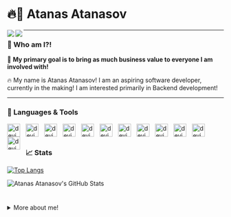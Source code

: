 # 🔥🚀 Atanas Atanasov

<img align="left" src="https://img.shields.io/badge/java-%23ED8B00.svg?style=for-the-badge&logo=java&logoColor=white" />
<img align="left" src="https://img.shields.io/badge/spring-%236DB33F.svg?style=for-the-badge&logo=spring&logoColor=white" />
<!-- <img align="left" src="https://img.shields.io/badge/python-3670A0?style=for-the-badge&logo=python&logoColor=ffdd54" /> -->

---

### 🤔 Who am I?!

🚀 **My primary goal is to bring as much business value to everyone I am involved with!**

🔥 My name is Atanas Atanasov! I am an aspiring software developer, currently in the making! I am interested primarily in Backend development!

---

### 🧰 Languages & Tools

<img align="left" alt="devicon" width="30px" style="padding-right: 10px;" src="https://cdn.jsdelivr.net/gh/devicons/devicon/icons/java/java-original-wordmark.svg" />

<img align="left" alt="devicon" width="30px" style="padding-right: 10px;" src="https://cdn.jsdelivr.net/gh/devicons/devicon/icons/spring/spring-original.svg" />

<img align="left" alt="devicon" width="30px" style="padding-right: 10px;" src="https://cdn.jsdelivr.net/gh/devicons/devicon/icons/html5/html5-plain.svg" />

<img align="left" alt="devicon" width="30px" style="padding-right: 10px;" src="https://cdn.jsdelivr.net/gh/devicons/devicon/icons/css3/css3-plain.svg" />

<img align="left" alt="devicon" width="30px" style="padding-right: 10px;" src="https://cdn.jsdelivr.net/gh/devicons/devicon/icons/javascript/javascript-plain.svg" />

<img align="left" alt="devicon" width="30px" style="padding-right: 10px;" src="https://cdn.jsdelivr.net/gh/devicons/devicon/icons/python/python-original.svg" />

<img align="left" alt="devicon" width="30px" style="padding-right: 10px;" src="https://cdn.jsdelivr.net/gh/devicons/devicon/icons/mysql/mysql-original-wordmark.svg" />

<img align="left" alt="devicon" width="30px" style="padding-right: 10px;" src="https://cdn.jsdelivr.net/gh/devicons/devicon/icons/git/git-original.svg" />

<img align="left" alt="devicon" width="30px" style="padding-right: 10px;" src="https://cdn.jsdelivr.net/gh/devicons/devicon/icons/linux/linux-original.svg" />

<img align="left" alt="devicon" width="30px" style="padding-right: 10px;" src="https://cdn.jsdelivr.net/gh/devicons/devicon/icons/vscode/vscode-original.svg" />

<img align="left" alt="devicon" width="30px" style="padding-right: 10px;" src="https://cdn.jsdelivr.net/gh/devicons/devicon/icons/github/github-original-wordmark.svg" />

<img align="left" alt="devicon" width="30px" style="padding-right: 10px;" src="https://cdn.jsdelivr.net/gh/devicons/devicon/icons/bash/bash-original.svg" />

<br/>

#

### 📈 Stats

[![Top Langs](https://github-readme-stats-sigma-five.vercel.app/api/top-langs/?username=ata-nas&layout=compact)](https://github.com/anuraghazra/github-readme-stats)

![Atanas Atanasov's GitHub Stats](https://github-readme-stats-sigma-five.vercel.app/api?username=ata-nas&show_icons=true&theme=gruvbox)

#

<details>
    <summary>More about me!</summary>
    I have a background in Corporate Finance and have studied Maths in a private High School and later Energy, Economy and Management. I love problem-solving and building projects.
    <br />
    <br />
    I have a great passion for software development and the IT world in general! Coupled with my passion for Mathematics (although I have not been involved in a very long time in it) and my passion for building projects, I enjoy spending a lot of my time learning new things and coding!
    <br />
    <br />
    I wish to pursue a carrer as a software developer and to bring business and personal value to the people I am involved with!
    <br />
    <br />
    Eventhough my learning journey started relatively soon in September 2022, I know that I have the ability to bring value already!
</details>
